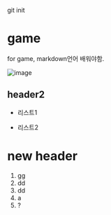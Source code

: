 git init

# game
for game, markdown언어 배워야함.

![image](https://png.icons8.com/ios/2x/controller.png)
## header2
* 리스트1
- 리스트2

# new header
1. gg
2. dd
4. dd
3. a
6. ?
